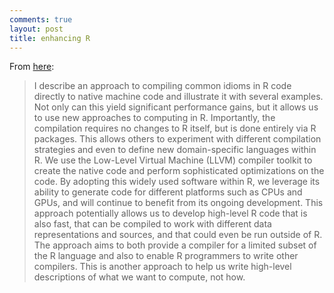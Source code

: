 ```yaml
---
comments: true
layout: post
title: enhancing R
---
```


From [here](http://arxiv.org/pdf/1409.3144.pdf):



> I describe an approach to compiling common idioms in R code directly to native machine code and illustrate it with several examples. Not only can this yield significant performance gains, but it allows us to use new approaches to computing in R. Importantly, the compilation requires no changes to R itself, but is done entirely via R packages. This allows others to experiment with different compilation strategies and even to define new domain-specific languages within R. We use the Low-Level Virtual Machine (LLVM) compiler toolkit to create the native code and perform sophisticated optimizations on the code. By adopting this widely used software within R, we leverage its ability to generate code for different platforms such as CPUs and GPUs, and will continue to benefit from its ongoing development. This approach potentially allows us to develop high-level R code that is also fast, that can be compiled to work with different data representations and sources, and that could even be run outside of R. The approach aims to both provide a compiler for a limited subset of the R language and also to enable R programmers to write other compilers. This is another approach to help us write high-level descriptions of what we want to compute, not how.


